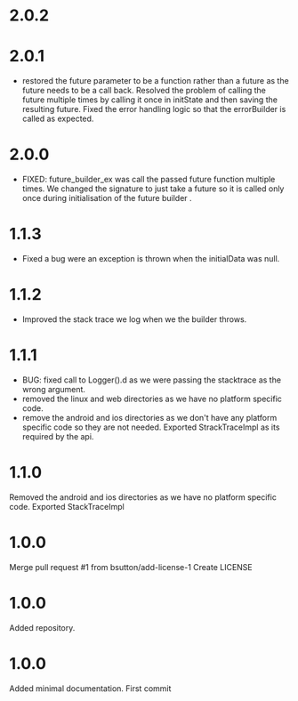 # 2.0.2

# 2.0.1
- restored the future parameter to be a function rather than a future as the future needs to be a call back. Resolved the problem of calling the future multiple times by calling it once in initState and then saving the resulting future. Fixed the error handling logic so that the errorBuilder is called as expected.

# 2.0.0
- FIXED: future_builder_ex was call the passed future function multiple times.  We changed the signature to just take a future so it is called only once during initialisation of the future builder .

# 1.1.3
- Fixed a bug were an exception is thrown when the initialData was null.

# 1.1.2
- Improved the stack trace we log when we the builder throws.

# 1.1.1
- BUG: fixed call to Logger().d as we were passing the stacktrace as the wrong argument.
- removed the linux and web directories as we have no platform specific code.
- remove the android and ios directories as we don't have any platform specific code so they are not needed. Exported StrackTraceImpl as its required by the api.

# 1.1.0
Removed the android and ios directories as we have no platform specific code.
Exported StackTraceImpl
# 1.0.0
Merge pull request #1 from bsutton/add-license-1
Create LICENSE

# 1.0.0
Added repository.

# 1.0.0
Added minimal documentation.
First commit

